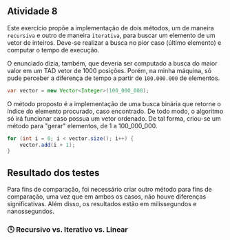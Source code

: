 ## Atividade 8

Este exercício propõe a implementação de dois métodos, um de maneira `recursiva` e outro de maneira `iterativa`, para buscar um elemento de um vetor de inteiros. Deve-se realizar a busca no pior caso (último elemento) e computar o tempo de execução.

O enunciado dizia, também, que deveria ser computado a busca do maior valor em um TAD vetor de 1000 posições. Porém, na minha máquina, só pude perceber a diferença de tempo a partir de `100.000.000` de elementos.

```java
var vector = new Vector<Integer>(100_000_000);
```

O método proposto é a implementação de uma busca binária que retorne o índice do elemento procurado, caso encontrado. De todo modo, o algoritmo só irá funcionar caso possua um vetor ordenado. De tal forma, criou-se um método para "gerar" elementos, de 1 a 100_000_000.

```java
for (int i = 0; i < vector.size(); i++) {
    vector.add(i + 1);
}
``` 

## Resultado dos testes

Para fins de comparação, foi necessário criar outro método para fins de comparação, uma vez que em ambos os casos, não houve diferenças significativas. Além disso, os resultados estão em milissegundos e nanossegundos.

### :clock4: Recursivo vs. Iterativo vs. Linear

